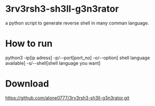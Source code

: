 # 3rv3rsh3-sh3ll-g3n3rator
a python script to generate reverse shell in many comman language.
# How to run
python3 -ip[ip adress] -p/--port[port_no] -o/--option[ shell language available] -s/--shell[shell language you want]
# Download 
https://github.com/alone0777/3rv3rsh3-sh3ll-g3n3rator.git
